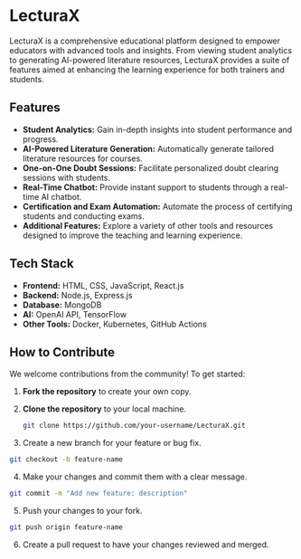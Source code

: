 # LecturaX

LecturaX is a comprehensive educational platform designed to empower educators with advanced tools and insights. From viewing student analytics to generating AI-powered literature resources, LecturaX provides a suite of features aimed at enhancing the learning experience for both trainers and students.

## Features

- **Student Analytics:** Gain in-depth insights into student performance and progress.
- **AI-Powered Literature Generation:** Automatically generate tailored literature resources for courses.
- **One-on-One Doubt Sessions:** Facilitate personalized doubt clearing sessions with students.
- **Real-Time Chatbot:** Provide instant support to students through a real-time AI chatbot.
- **Certification and Exam Automation:** Automate the process of certifying students and conducting exams.
- **Additional Features:** Explore a variety of other tools and resources designed to improve the teaching and learning experience.

## Tech Stack

- **Frontend:** HTML, CSS, JavaScript, React.js
- **Backend:** Node.js, Express.js
- **Database:** MongoDB
- **AI:** OpenAI API, TensorFlow
- **Other Tools:** Docker, Kubernetes, GitHub Actions

## How to Contribute

We welcome contributions from the community! To get started:

1. **Fork the repository** to create your own copy.
2. **Clone the repository** to your local machine.
   ```bash
   git clone https://github.com/your-username/LecturaX.git
   ```
   
3. Create a new branch for your feature or bug fix.
  ```bash
  git checkout -b feature-name
  ```

4. Make your changes and commit them with a clear message.
  ```bash
  git commit -m "Add new feature: description"
  ```

5. Push your changes to your fork.
  ```bash
  git push origin feature-name
  ```
6. Create a pull request to have your changes reviewed and merged.

